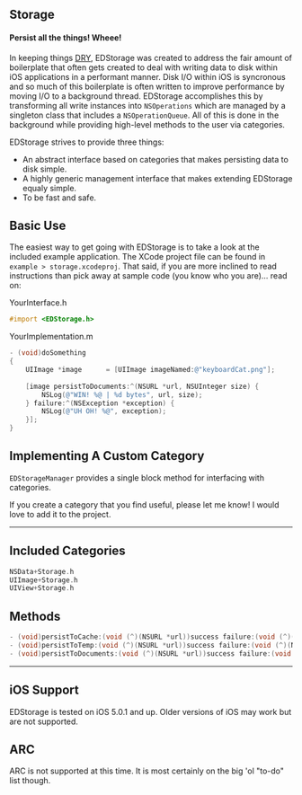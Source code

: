 ## Storage
#### Persist all the things! Wheee!

In keeping things [DRY](http://en.wikipedia.org/wiki/Don't_repeat_yourself), EDStorage was created to address the fair amount of boilerplate that often gets created to deal with writing data to disk within iOS applications in a performant manner. Disk I/O within iOS is syncronous and so much of this boilerplate is often written to improve performance by moving I/O to a background thread. EDStorage accomplishes this by transforming all write instances into `NSOperations` which are managed by a singleton class that includes a `NSOperationQueue`. All of this is done in the background while providing high-level methods to the user via categories. 

EDStorage strives to provide three things:
- An abstract interface based on categories that makes persisting data to disk simple.
- A highly generic management interface that makes extending EDStorage equaly simple.
- To be fast and safe.

## Basic Use
The easiest way to get going with EDStorage is to take a look at the included example application. The XCode project file can be found in `example > storage.xcodeproj`. That said, if you are more inclined to read instructions than pick away at sample code (you know who you are)... read on:

YourInterface.h
```objective-c
#import <EDStorage.h>
```

YourImplementation.m
```objective-c
- (void)doSomething
{
    UIImage *image      = [UIImage imageNamed:@"keyboardCat.png"];
    
    [image persistToDocuments:^(NSURL *url, NSUInteger size) {
        NSLog(@"WIN! %@ | %d bytes", url, size);
    } failure:^(NSException *exception) {
        NSLog(@"UH OH! %@", exception);
    }];
}
```

## Implementing A Custom Category
`EDStorageManager` provides a single block method for interfacing with categories. 

If you create a category that you find useful, please let me know! I would love to add it to the project.

---

## Included Categories
```objective-c
NSData+Storage.h
UIImage+Storage.h
UIView+Storage.h
```

## Methods
```objective-c
- (void)persistToCache:(void (^)(NSURL *url))success failure:(void (^)(NSException *exception))failure;
- (void)persistToTemp:(void (^)(NSURL *url))success failure:(void (^)(NSException *exception))failure;
- (void)persistToDocuments:(void (^)(NSURL *url))success failure:(void (^)(NSException *exception))failure;
```

---

## iOS Support
EDStorage is tested on iOS 5.0.1 and up. Older versions of iOS may work but are not supported.

## ARC
ARC is not supported at this time. It is most certainly on the big 'ol "to-do" list though.